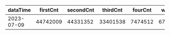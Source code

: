 |dataTime|firstCnt|secondCnt|thirdCnt|fourCnt|winCnt|vrate|wrate|
|-|-|-|-|-|-|-|-|
|2023-07-09|44742009|44331352|33401538|7474512|6711375|0%|0%|